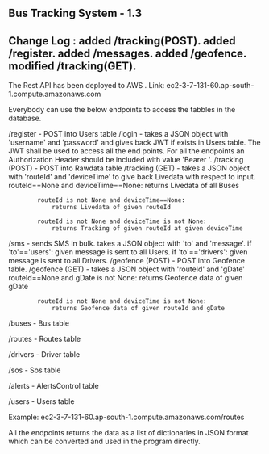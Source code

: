 Bus Tracking System - 1.3
-------------------------
Change Log : added /tracking(POST). added /register. added /messages. added /geofence. modified /tracking(GET).
-------------------------
The Rest API has been deployed to AWS
.
Link: ec2-3-7-131-60.ap-south-1.compute.amazonaws.com

Everybody can use the below endpoints to access the tabbles in the database.

/register - POST into Users table
/login - takes a JSON object with 'username' and 'password' and gives back JWT if exists in Users table.
	 The JWT shall be used to access all the end points.
	 For all the endpoints an Authorization Header should be included with value 'Bearer <JWT>'.
/tracking (POST) - POST into Rawdata table
/tracking (GET) - takes a JSON object with 'routeId' and 'deviceTime' to give back Livedata with respect to input.
			routeId==None and deviceTime==None:
				returns Livedata of all Buses
			routeId is not None and deviceTime==None:
				returns Livedata of given routeId
			routeId is not None and deviceTime is not None:
				returns Tracking of given routeId at given deviceTime	

/sms - sends SMS in bulk. takes a JSON object with 'to' and 'message'.
	if 'to'=='users': given message is sent to all Users.
	if 'to'=='drivers': given message is sent to all Drivers.
/geofence (POST) - POST into Geofence table.
/geofence (GET) - takes a JSON object with 'routeId' and 'gDate'
			routeId==None and gDate is not None:
				returns Geofence data of given gDate
			routeId is not None and deviceTime is not None:
				returns Geofence data of given routeId and gDate	

/buses - Bus table

/routes - Routes table

/drivers - Driver table

/sos - Sos table

/alerts - AlertsControl table

/users - Users table

Example: ec2-3-7-131-60.ap-south-1.compute.amazonaws.com/routes

All the endpoints returns the data as a list of dictionaries in JSON format which can be converted and used in the program directly.
